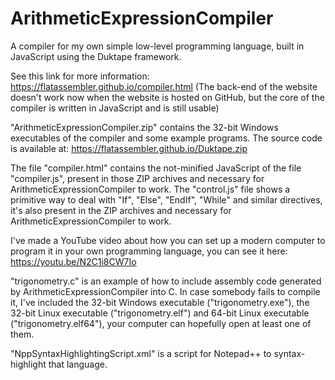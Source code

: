 # ArithmeticExpressionCompiler
A compiler for my own simple low-level programming language, built in JavaScript using the Duktape framework.

See this link for more information: https://flatassembler.github.io/compiler.html (The back-end of the website doesn't work now when the website is hosted on GitHub, but the core of the compiler is written in JavaScript and is still usable)

"ArithmeticExpressionCompiler.zip" contains the 32-bit Windows executables of the compiler and some example programs. The source code is available at: https://flatassembler.github.io/Duktape.zip

The file "compiler.html" contains the not-minified JavaScript of the file "compiler.js", present in those ZIP archives and necessary for ArithmeticExpressionCompiler to work. The "control.js" file shows a primitive way to deal with "If", "Else", "EndIf", "While" and similar directives, it's also present in the ZIP archives and necessary for ArithmeticExpressionCompiler to work.

I've made a YouTube video about how you can set up a modern computer to program it in your own programming language, you can see it here: https://youtu.be/N2C1i8CW7Io

"trigonometry.c" is an example of how to include assembly code generated by ArithmeticExpressionCompiler into C. In case somebody fails to compile it, I've included the 32-bit Windows executable ("trigonometry.exe"), the 32-bit Linux executable ("trigonometry.elf") and 64-bit Linux executable ("trigonometry.elf64"), your computer can hopefully open at least one of them.

"NppSyntaxHighlightingScript.xml" is a script for Notepad++ to syntax-highlight that language.
